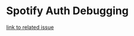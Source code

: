 # Spotify Auth Debugging

[link to related issue](https://github.com/spotify/spotify-web-api-ts-sdk/issues/47)
